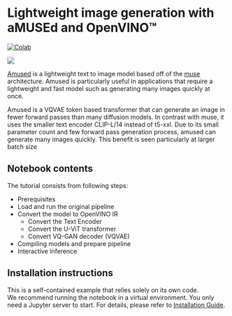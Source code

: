 # Lightweight image generation with aMUSEd and OpenVINO™

[![Colab](https://colab.research.google.com/assets/colab-badge.svg)](https://colab.research.google.com/github/openvinotoolkit/openvino_notebooks/blob/latest/notebooks/amused-lightweight-text-to-image/amused-lightweight-text-to-image.ipynb)


<img src="https://huggingface.co/amused/amused-256/resolve/main/assets/collage_small.png" />

[Amused](https://huggingface.co/docs/diffusers/api/pipelines/amused) is a lightweight text to image model based off 
of the [muse](https://arxiv.org/pdf/2301.00704.pdf) architecture. Amused is particularly useful in applications that 
require a lightweight and fast model such as generating many images quickly at once.

Amused is a VQVAE token based transformer that can generate an image in fewer forward passes than many diffusion models.
 In contrast with muse, it uses the smaller text encoder CLIP-L/14 instead of t5-xxl. Due to its small parameter count 
 and few forward pass generation process, amused can generate many images quickly. This benefit is seen particularly at 
 larger batch size

## Notebook contents
The tutorial consists from following steps:

- Prerequisites
- Load and run the original pipeline
- Convert the model to OpenVINO IR
  - Convert the Text Encoder
  - Convert the U-ViT transformer
  - Convert VQ-GAN decoder (VQVAE)
- Compiling models and prepare pipeline
- Interactive inference

## Installation instructions
This is a self-contained example that relies solely on its own code.</br>
We recommend running the notebook in a virtual environment. You only need a Jupyter server to start.
For details, please refer to [Installation Guide](../../README.md).